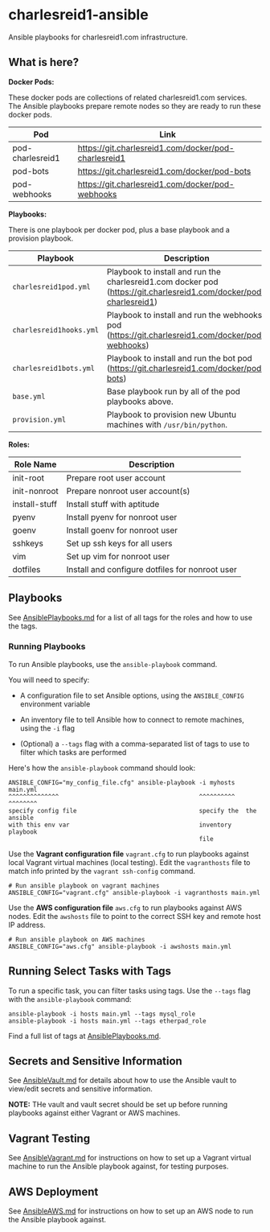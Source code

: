 # charlesreid1-ansible

Ansible playbooks for charlesreid1.com infrastructure.

## What is here?

**Docker Pods:**

These docker pods are collections of related charlesreid1.com
services. The Ansible playbooks prepare remote nodes so they
are ready to run these docker pods.

| Pod              | Link                                                 |
|------------------|------------------------------------------------------|
| pod-charlesreid1 | https://git.charlesreid1.com/docker/pod-charlesreid1 |
| pod-bots         | https://git.charlesreid1.com/docker/pod-bots         |
| pod-webhooks     | https://git.charlesreid1.com/docker/pod-webhooks     |

**Playbooks:**

There is one playbook per docker pod, plus a base playbook
and a provision playbook.

| Playbook                  | Description                                                                                                          |
|---------------------------|----------------------------------------------------------------------------------------------------------------------|
| `charlesreid1pod.yml`     | Playbook to install and run the charlesreid1.com docker pod (<https://git.charlesreid1.com/docker/pod-charlesreid1>) |
| `charlesreid1hooks.yml`   | Playbook to install and run the webhooks pod (<https://git.charlesreid1.com/docker/pod-webhooks>)                    |
| `charlesreid1bots.yml`    | Playbook to install and run the bot pod (<https://git.charlesreid1.com/docker/pod-bots>)                             |
| `base.yml`                | Base playbook run by all of the pod playbooks above.                                                                 |
| `provision.yml`           | Playbook to provision new Ubuntu machines with `/usr/bin/python`.                                                    |


**Roles:**

| Role Name             | Description                                               |
|-----------------------|-----------------------------------------------------------|
| init-root             | Prepare root user account                                 |
| init-nonroot          | Prepare nonroot user account(s)                           |
| install-stuff         | Install stuff with aptitude                               |
| pyenv                 | Install pyenv for nonroot user                            |
| goenv                 | Install goenv for nonroot user                            |
| sshkeys               | Set up ssh keys for all users                             |
| vim                   | Set up vim for nonroot user                               |
| dotfiles              | Install and configure dotfiles for nonroot user           |




## Playbooks

See [AnsiblePlaybooks.md](AnsiblePlaybooks.md)
for a list of all tags for the roles and how to use
the tags.


### Running Playbooks

To run Ansible playbooks, use the `ansible-playbook` command.

You will need to specify:

* A configuration file to set Ansible options, using the
  `ANSIBLE_CONFIG` environment variable

* An inventory file to tell Ansible how to connect to
  remote machines, using the `-i` flag 

* (Optional) a `--tags` flag with a comma-separated list 
  of tags to use to filter which tasks are performed

Here's how the `ansible-playbook` command should look:

```
ANSIBLE_CONFIG="my_config_file.cfg" ansible-playbook -i myhosts   main.yml
^^^^^^^^^^^^^^                                       ^^^^^^^^^^   ^^^^^^^^
specify config file                                  specify the  the ansible
with this env var                                    inventory    playbook
                                                     file
```

Use the **Vagrant configuration file** `vagrant.cfg` to run 
playbooks against local Vagrant virtual machines (local testing).
Edit the `vagranthosts` file to match info printed by the
`vagrant ssh-config` command.

```
# Run ansible playbook on vagrant machines
ANSIBLE_CONFIG="vagrant.cfg" ansible-playbook -i vagranthosts main.yml
```

Use the **AWS configuration file** `aws.cfg` to run
playbooks against AWS nodes. Edit the `awshosts` file to point
to the correct SSH key and remote host IP address.

```
# Run ansible playbook on AWS machines
ANSIBLE_CONFIG="aws.cfg" ansible-playbook -i awshosts main.yml
```

## Running Select Tasks with Tags

To run a specific task, you can filter tasks using tags.
Use the `--tags` flag with the `ansible-playbook` command:

```
ansible-playbook -i hosts main.yml --tags mysql_role
ansible-playbook -i hosts main.yml --tags etherpad_role
```

Find a full list of tags at [AnsiblePlaybooks.md](AnsiblePlaybooks.md).


## Secrets and Sensitive Information

See [AnsibleVault.md](AnsibleVault.md) for details about how to use
the Ansible vault to view/edit secrets and sensitive information.

**NOTE:** THe vault and vault secret should be set up before 
running playbooks against either Vagrant or AWS machines.


## Vagrant Testing

See [AnsibleVagrant.md](AnsibleVagrant.md) for instructions on how to set up
a Vagrant virtual machine to run the Ansible playbook
against, for testing purposes.


## AWS Deployment

See [AnsibleAWS.md](AnsibleAWS.md) for instructions on how to set up an AWS
node to run the Ansible playbook against.

